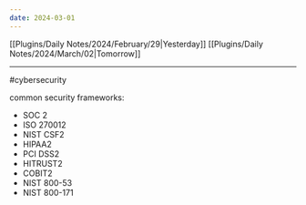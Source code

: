 ```yaml
---
date: 2024-03-01
---
```


[[Plugins/Daily Notes/2024/February/29|Yesterday]] [[Plugins/Daily Notes/2024/March/02|Tomorrow]]

---

#cybersecurity 

common security frameworks:

- SOC 2
- ISO 270012
- NIST CSF2
- HIPAA2
- PCI DSS2
- HITRUST2
- COBIT2
- NIST 800-53
- NIST 800-171